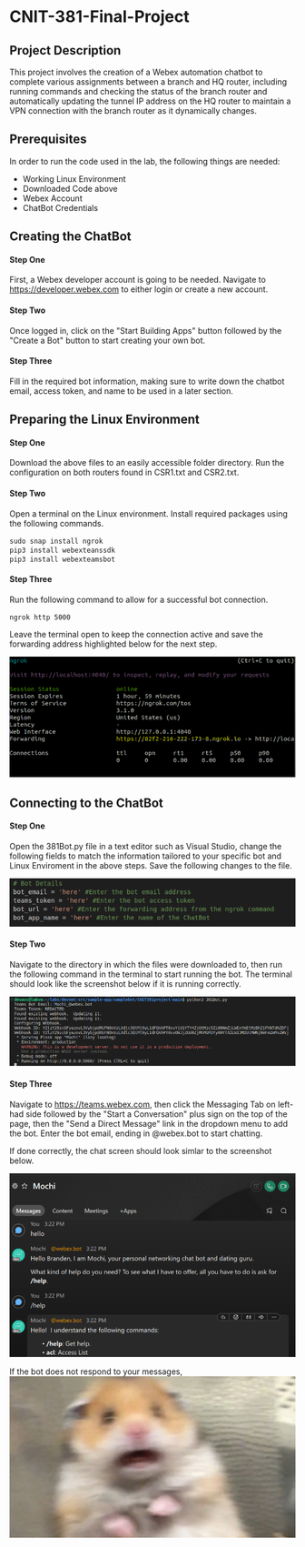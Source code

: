 # CNIT-381-Final-Project

## Project Description

This project involves the creation of a Webex automation chatbot to complete various assignments between a branch and HQ router, including running commands and checking the status of the branch router and automatically updating the tunnel IP address on the HQ router to maintain a VPN connection with the branch router as it dynamically changes. 

## Prerequisites
In order to run the code used in the lab, the following things are needed:

- Working Linux Environment
- Downloaded Code above
- Webex Account
- ChatBot Credentials

## Creating the ChatBot

#### Step One
First, a Webex developer account is going to be needed. Navigate to https://developer.webex.com to either login or create a new account. 

#### Step Two
Once logged in, click on the "Start Building Apps" button followed by the "Create a Bot" button to start creating your own bot. 

#### Step Three
Fill in the required bot information, making sure to write down the chatbot email, access token, and name to be used in a later section.

## Preparing the Linux Environment

#### Step One
Download the above files to an easily accessible folder directory. Run the configuration on both routers found in CSR1.txt and CSR2.txt.

#### Step Two
Open a terminal on the Linux environment. Install required packages using the following commands.
<pre><code>sudo snap install ngrok
pip3 install webexteanssdk
pip3 install webexteamsbot</code></pre>

#### Step Three
Run the following command to allow for a successful bot connection. 
<pre><code>ngrok http 5000</code></pre>
Leave the terminal open to keep the connection active and save the forwarding address highlighted below for the next step.

![Alt text](/Screenshots/ngrok.png)

## Connecting to the ChatBot

#### Step One
Open the 381Bot.py file in a text editor such as Visual Studio, change the following fields to match the information tailored to your specific bot and Linux Enviroment in the above steps. Save the following changes to the file.

![Alt text](/Screenshots/botinfo.png)

#### Step Two
Navigate to the directory in which the files were downloaded to, then run the following command in the terminal to start running the bot. The terminal should look like the screenshot below if it is running correctly.

![Alt text](/Screenshots/projectrunning.png)

#### Step Three
Navigate to https://teams.webex.com, then click the Messaging Tab on left-had side followed by the "Start a Conversation" plus sign on the top of the page, then the "Send a Direct Message" link in the dropdown menu to add the bot. Enter the bot email, ending in @webex.bot to start chatting.

If done correctly, the chat screen should look simlar to the screenshot below.

![Alt text](/Screenshots/webexconvo.png)

If the bot does not respond to your messages, ![Alt text](/Screenshots/hamster.jpg)
